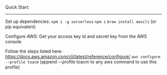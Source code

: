 Quick Start:

---

Set up dependencies:
`npm i -g serverless`
`npm i`
`brew install awscli` (or pip equivalent)

Configure AWS:
Get your access key id and secret key from the AWS console

Follow the steps listed here: https://docs.aws.amazon.com/cli/latest/reference/configure/
`aws configure --profile toacm` (append --profile toacm to any aws command to use this profile)
